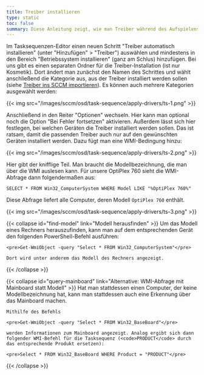 ```yaml
---
title: Treiber installieren
type: static
toc: false
summary: Diese Anleitung zeigt, wie man Treiber während des Aufspielens des Betriebssystems automatisch installiert.
---
```


Im Tasksequenzen-Editor einen neuen Schritt "Treiber automatisch installieren" (unter "Hinzufügen" > "Treiber") auswählen und mindestens in den Bereich "Betriebssystem installieren" (ganz am Schlus) hinzufügen. Bei uns gibt es einen separaten Ordner für die Treiber-Installation (ist nur Kosmetik). Dort ändert man zunächst den Namen des Schrittes und wählt anschließend die Kategorie aus, aus der Treiber installiert werden sollen (siehe [Treiber ins SCCM importieren](/sccm/drivers/import-drivers/)). Es können auch mehrere Kategorien ausgewählt werden:

{{< img src="/images/sccm/osd/task-sequence/apply-drivers/ts-1.png" >}}

Anschließend in den Reiter "Optionen" wechseln. Hier kann man optional noch die Option "Bei Fehler fortsetzen" aktivieren. Außerdem lässt sich hier festlegen, bei welchen Geräten die Treiber installiert werden sollen. Das ist ratsam, damit die passenden Treiber auch nur auf den gewünschten Geräten installiert werden. Dazu fügt man eine WMI-Bedingung hinzu:

{{< img src="/images/sccm/osd/task-sequence/apply-drivers/ts-2.png" >}}

Hier gibt der knifflige Teil. Man braucht die Modellbezeichnung, die man über die WMI auslesen kann. Für unsere OptiPlex 760 sieht die WMI-Abfrage dann folgendermaßen aus: 

    SELECT * FROM Win32_ComputerSystem WHERE Model LIKE "%OptiPlex 760%"

Diese Abfrage liefert alle Computer, deren Modell `OptiPlex 760` enthält.

{{< img src="/images/sccm/osd/task-sequence/apply-drivers/ts-3.png" >}}

{{< collapse id="find-model" link="Modell herausfinden" >}}
    Um das Modell eines Rechners herauszufinden, kann man auf dem entsprechenden Gerät den folgenden PowerShell-Befehl ausführen:

    <pre>Get-WmiObject -query "Select * FROM Win32_ComputerSystem"</pre>

    Dort wird unter anderem das Modell des Rechners angezeigt.
{{< /collapse >}}

{{< collapse id="query-mainboard" link="Alternative: WMI-Abfrage mit Mainboard statt Modell" >}}
    Hat man stattdessen einen Computer, der keine Modellbezeichnung hat, kann man stattdessen auch eine Erkennung über das Mainboard machen.

    Mithilfe des Befehls 

    <pre>Get-WmiObject -query "Select * FROM Win32_BaseBoard"</pre>

    werden Informationen zum Mainboard angezeigt. Analog ergibt sich dann folgender WMI-Befehl für die Tasksequenz (<code>PRODUCT</code> durch das entsprechende Produkt ersetzen):

    <pre>Select * FROM Win32_BaseBoard WHERE Product = "PRODUCT"</pre>
{{< /collapse >}}
